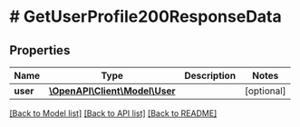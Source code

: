 # # GetUserProfile200ResponseData

## Properties

Name | Type | Description | Notes
------------ | ------------- | ------------- | -------------
**user** | [**\OpenAPI\Client\Model\User**](User.md) |  | [optional]

[[Back to Model list]](../../README.md#models) [[Back to API list]](../../README.md#endpoints) [[Back to README]](../../README.md)
